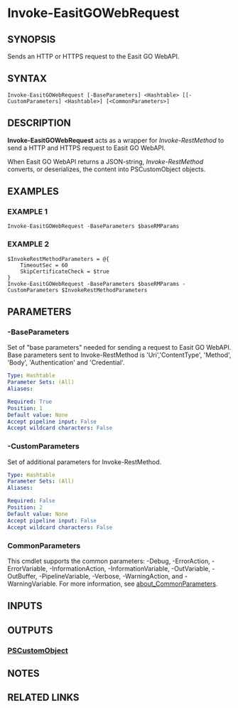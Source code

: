 # Invoke-EasitGOWebRequest

## SYNOPSIS
Sends an HTTP or HTTPS request to the Easit GO WebAPI.

## SYNTAX

```
Invoke-EasitGOWebRequest [-BaseParameters] <Hashtable> [[-CustomParameters] <Hashtable>] [<CommonParameters>]
```

## DESCRIPTION
**Invoke-EasitGOWebRequest** acts as a wrapper for *Invoke-RestMethod* to send a HTTP and HTTPS request to Easit GO WebAPI.

When Easit GO WebAPI returns a JSON-string, *Invoke-RestMethod* converts, or deserializes, the content into PSCustomObject objects.

## EXAMPLES

### EXAMPLE 1
```
Invoke-EasitGOWebRequest -BaseParameters $baseRMParams
```

### EXAMPLE 2
```
$InvokeRestMethodParameters = @{
    TimeoutSec = 60
    SkipCertificateCheck = $true
}
Invoke-EasitGOWebRequest -BaseParameters $baseRMParams -CustomParameters $InvokeRestMethodParameters
```

## PARAMETERS

### -BaseParameters
Set of "base parameters" needed for sending a request to Easit GO WebAPI.
Base parameters sent to Invoke-RestMethod is 'Uri','ContentType', 'Method', 'Body', 'Authentication' and 'Credential'.

```yaml
Type: Hashtable
Parameter Sets: (All)
Aliases:

Required: True
Position: 1
Default value: None
Accept pipeline input: False
Accept wildcard characters: False
```

### -CustomParameters
Set of additional parameters for Invoke-RestMethod.

```yaml
Type: Hashtable
Parameter Sets: (All)
Aliases:

Required: False
Position: 2
Default value: None
Accept pipeline input: False
Accept wildcard characters: False
```

### CommonParameters
This cmdlet supports the common parameters: -Debug, -ErrorAction, -ErrorVariable, -InformationAction, -InformationVariable, -OutVariable, -OutBuffer, -PipelineVariable, -Verbose, -WarningAction, and -WarningVariable. For more information, see [about_CommonParameters](http://go.microsoft.com/fwlink/?LinkID=113216).

## INPUTS

## OUTPUTS

### [PSCustomObject](https://learn.microsoft.com/en-us/dotnet/api/system.management.automation.pscustomobject)
## NOTES

## RELATED LINKS
